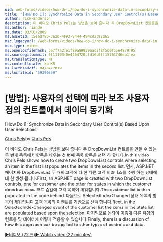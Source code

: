 ```yaml
---
uid: web-forms/videos/how-do-i/how-do-i-synchronize-data-in-secondary-user-controls-based-upon-user-selections
title: '[How Do I]: Synchronize Data in Secondary User Control(s) Based Upon User Selections | Microsoft Docs'
author: rick-anderson
description: 이 비디오 Chris Pels는 방법을 보여 줍니다 두 DropDownList 컨트롤을 만들 수 있는 두 번째 목록에서 항목을 채우는 첫 번째 목록 항목을 선택 하 합니다. Firs...
ms.author: riande
ms.date: 03/06/2009
ms.assetid: 55eadf85-3a2b-4993-8444-494cd2c92d65
msc.legacyurl: /web-forms/videos/how-do-i/how-do-i-synchronize-data-in-secondary-user-controls-based-upon-user-selections
msc.type: video
ms.openlocfilehash: ce7f7a27e1f89a89959aad2f8f5d0fb5e4879795
ms.sourcegitcommit: 0f1119340e4464720cfd16d0ff15764746ea1fea
ms.translationtype: MT
ms.contentlocale: ko-KR
ms.lasthandoff: 04/09/2019
ms.locfileid: "59396559"
---
```

# <a name="how-do-i-synchronize-data-in-secondary-user-controls-based-upon-user-selections"></a>[방법]: 사용자의 선택에 따라 보조 사용자 정의 컨트롤에서 데이터 동기화
[How Do I]: Synchronize Data in Secondary User Control(s) Based Upon User Selections

<span data-ttu-id="cb795-104">[Chris Pels](https://twitter.com/chrispels)</span><span class="sxs-lookup"><span data-stu-id="cb795-104">by [Chris Pels](https://twitter.com/chrispels)</span></span>

<span data-ttu-id="cb795-105">이 비디오 Chris Pels는 방법을 보여 줍니다 두 DropDownList 컨트롤을 만들 수 있는 두 번째 목록에서 항목을 채우는 첫 번째 목록 항목을 선택 하 합니다.</span><span class="sxs-lookup"><span data-stu-id="cb795-105">In this video Chris Pels shows how to create two DropDownList controls where selecting an item in the first list populates the items in the second list.</span></span> <span data-ttu-id="cb795-106">먼저, ASP.NET 페이지와 DropDownList 두 개의 고객에 대 한 다른 고객 비즈니스를 수행 하는 상태에 대 한 생성 됩니다.</span><span class="sxs-lookup"><span data-stu-id="cb795-106">First, an ASP.NET page is created with two DropDownList controls, one for customer and the other for states in which the customer does business.</span></span> <span data-ttu-id="cb795-107">코드 숨김에 고객 목록이 채워집니다.</span><span class="sxs-lookup"><span data-stu-id="cb795-107">The customer list is then populated in the code behind.</span></span> <span data-ttu-id="cb795-108">다음으로 SelectedIndexChanged 상태 목록의 항목이 채워집니다 고객 목록의 이벤트를 기반으로 선택 합니다.</span><span class="sxs-lookup"><span data-stu-id="cb795-108">Next, in the SelectedIndexChanged event of the customer list the items in the state list are populated based upon the selection.</span></span> <span data-ttu-id="cb795-109">마지막으로 논의이 이렇게 다른 유형의 컨트롤 및 데이터에 어떻게 적용할 수 있습니다.</span><span class="sxs-lookup"><span data-stu-id="cb795-109">Finally, there is a discussion of how this approach can be applied to other types of controls and data.</span></span>

[<span data-ttu-id="cb795-110">&#9654;비디오 (22 분)</span><span class="sxs-lookup"><span data-stu-id="cb795-110">&#9654; Watch video (22 minutes)</span></span>](https://channel9.msdn.com/Blogs/ASP-NET-Site-Videos/how-do-i-synchronize-data-in-secondary-user-controls-based-upon-user-selections)
